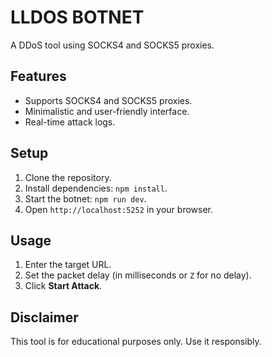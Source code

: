 # LLDOS BOTNET

A DDoS tool using SOCKS4 and SOCKS5 proxies.

## Features
- Supports SOCKS4 and SOCKS5 proxies.
- Minimalistic and user-friendly interface.
- Real-time attack logs.

## Setup
1. Clone the repository.
2. Install dependencies: `npm install`.
3. Start the botnet: `npm run dev`.
4. Open `http://localhost:5252` in your browser.

## Usage
1. Enter the target URL.
2. Set the packet delay (in milliseconds or `Z` for no delay).
3. Click **Start Attack**.

## Disclaimer
This tool is for educational purposes only. Use it responsibly.
